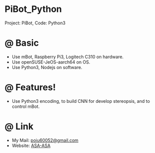 # PiBot_Python

Project: PiBot, Code: Python3

# 
# @ **Basic**
  - Use mBot, Raspberry Pi3, Logitech C310 on hardware.
  - Use openSUSE-JeOS-aarch64 on OS.
  - Use Python3, Nodejs on software.

# 
# @ **Features!**
  - Use Python3 encoding, to build CNN for develop stereopsis, and to control mBot.

# 
# @ **Link**
  - My Mail: <poiu60052@gmail.com>
  - Website: [ASA-ASA]

   [ASA-ASA]: <https://double-asa.blogspot.tw/>

